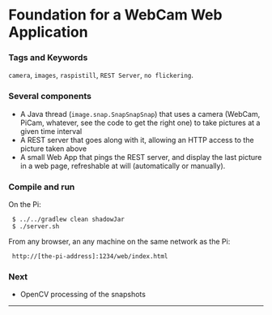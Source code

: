 # Foundation for a WebCam Web Application

### Tags and Keywords
`camera`, `images`, `raspistill`, `REST Server`, `no flickering`.

### Several components
- A Java thread (`image.snap.SnapSnapSnap`) that uses a camera (WebCam, PiCam, whatever, see the code to get the right one) to take pictures at a given time interval
- A REST server that goes along with it, allowing an HTTP access to the picture taken above
- A small Web App that pings the REST server, and display the last picture in a web page, refreshable at will (automatically or manually).

### Compile and run
On the Pi:
```
 $ ../../gradlew clean shadowJar
 $ ./server.sh
``` 
From any browser, an any machine on the same network as the Pi: 
```
 http://[the-pi-address]:1234/web/index.html
``` 
 
### Next 
- OpenCV processing of the snapshots

---
